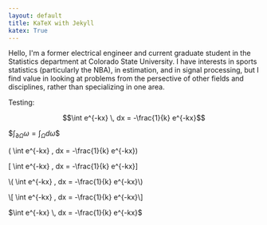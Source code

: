 ```yaml
---
layout: default
title: KaTeX with Jekyll
katex: True
---
```


Hello, I'm a former electrical engineer and current graduate student in the Statistics department at Colorado State University.  I have interests in sports statistics (particularly the NBA), in estimation, and in signal processing, but I find value in looking at problems from the persective of other fields and disciplines, rather than specializing in one area.

Testing: 

$$\int e^{-kx} \, dx = -\frac{1}{k} e^{-kx}$$

\$$\int_{\partial \Omega} \omega = \int_{\Omega} d\omega\$$

\( \int e^{-kx} \, dx = -\frac{1}{k} e^{-kx}\)

\[ \int e^{-kx} \, dx = -\frac{1}{k} e^{-kx}\]

\\( \int e^{-kx} \, dx = -\frac{1}{k} e^{-kx}\\)

\\[ \int e^{-kx} \, dx = -\frac{1}{k} e^{-kx}\\]

$\int e^{-kx} \, dx = -\frac{1}{k} e^{-kx}$
